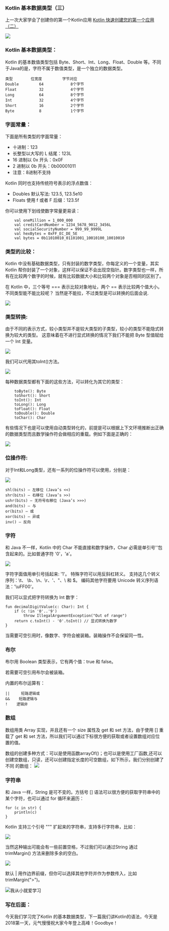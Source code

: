 ### Kotlin 基本数据类型（三） 

上一次大家学会了创建你的第一个Kotlin应用 [Kotlin 快速创建您的第一个应用（二）](https://www.jianshu.com/p/1157f481c32a) 

![](http://upload-images.jianshu.io/upload_images/9352581-46774378e7103718.jpg?imageMogr2/auto-orient/strip%7CimageView2/2/w/1240)


### Kotlin 基本数据类型：  

Kotlin 的基本数值类型包括 Byte、Short、Int、Long、Float、Double 等。不同于Java的是，字符不属于数值类型，是一个独立的数据类型。

    类型	      位宽度         字节对应
    Double	       64            8个字节
    Float	       32            4个字节
    Long	       64            8个字节
    Int	           32            4个字节
    Short	       16            2个字节
    Byte	       8             1个字节

### 字面常量： 

下面是所有类型的字面常量：

* 十进制：123
* 长整型以大写的 L 结尾：123L
* 16 进制以 0x 开头：0x0F
* 2 进制以 0b 开头：0b00001011
* 注意：8进制不支持

Kotlin 同时也支持传统符号表示的浮点数值：

* Doubles 默认写法: 123.5, 123.5e10
* Floats 使用 f 或者 F 后缀：123.5f

你可以使用下划线使数字常量更易读：

        val oneMillion = 1_000_000
        val creditCardNumber = 1234_5678_9012_3456L
        val socialSecurityNumber = 999_99_9999L
        val hexBytes = 0xFF_EC_DE_5E
        val bytes = 0b11010010_01101001_10010100_10010010

### 类型的比较：

Kotlin 中没有基础数据类型，只有封装的数字类型，你每定义的一个变量，其实 Kotlin 帮你封装了一个对象，这样可以保证不会出现空指针。数字类型也一样，所有在比较两个数字的时候，就有比较数据大小和比较两个对象是否相同的区别了。

在 Kotlin 中，三个等号 === 表示比较对象地址，两个 == 表示比较两个值大小。不同类型能不能比较呢？ 当然是不能拉，不过类型是可以转换的后面会说.

![](http://upload-images.jianshu.io/upload_images/9352581-3dc473b6decf7a4a.png?imageMogr2/auto-orient/strip%7CimageView2/2/w/1240)

### 类型转换:

由于不同的表示方式，较小类型并不是较大类型的子类型，较小的类型不能隐式转换为较大的类型。 这意味着在不进行显式转换的情况下我们不能把 Byte 型值赋给一个 Int 变量。  

![](http://upload-images.jianshu.io/upload_images/9352581-5ae01dd39a889207.png?imageMogr2/auto-orient/strip%7CimageView2/2/w/1240)

我们可以代用其toInt()方法。

![](http://upload-images.jianshu.io/upload_images/9352581-5e7a97bf303f4379.png?imageMogr2/auto-orient/strip%7CimageView2/2/w/1240)

每种数据类型都有下面的这些方法，可以转化为其它的类型：

        toByte(): Byte
        toShort(): Short
        toInt(): Int
        toLong(): Long
        toFloat(): Float
        toDouble(): Double
        toChar(): Char

有些情况下也是可以使用自动类型转化的，前提是可以根据上下文环境推断出正确的数据类型而且数学操作符会做相应的重载。例如下面是正确的：
      
 ![](http://upload-images.jianshu.io/upload_images/9352581-49d4f37e21e7cd5a.png?imageMogr2/auto-orient/strip%7CimageView2/2/w/1240)

### 位操作符: 

对于Int和Long类型，还有一系列的位操作符可以使用，分别是：

![](http://upload-images.jianshu.io/upload_images/9352581-59767e21dbd3275b.png?imageMogr2/auto-orient/strip%7CimageView2/2/w/1240)  

    shl(bits) – 左移位 (Java’s <<)
    shr(bits) – 右移位 (Java’s >>)
    ushr(bits) – 无符号右移位 (Java’s >>>)
    and(bits) – 与
    or(bits) – 或
    xor(bits) – 异或
    inv() – 反向

### 字符   
和 Java 不一样，Kotlin 中的 Char 不能直接和数字操作，Char 必需是单引号''包含起来的。比如普通字符 '0'，'a'。

![](http://upload-images.jianshu.io/upload_images/9352581-e14dbeca3d0becac.png?imageMogr2/auto-orient/strip%7CimageView2/2/w/1240)

字符字面值用单引号括起来: '1'。 特殊字符可以用反斜杠转义。 支持这几个转义序列：\t、 \b、\n、\r、\'、\"、\\ 和 \$。 编码其他字符要用 Unicode 转义序列语法：'\uFF00'。

我们可以显式把字符转换为 Int 数字：  

    fun decimalDigitValue(c: Char): Int {
        if (c !in '0'..'9')
            throw IllegalArgumentException("Out of range")
        return c.toInt() - '0'.toInt() // 显式转换为数字
    }

当需要可空引用时，像数字、字符会被装箱。装箱操作不会保留同一性。


### 布尔

布尔用 Boolean 类型表示，它有两个值：true 和 false。

若需要可空引用布尔会被装箱。

内置的布尔运算有：

    ||     短路逻辑或
    &&    短路逻辑与
    !    逻辑非

### 数组 

数组用类 Array 实现，并且还有一个 size 属性及 get 和 set 方法，由于使用 [] 重载了 get 和 set 方法，所以我们可以通过下标很方便的获取或者设置数组对应位置的值。

数组的创建多种方式：可以是使用函数arrayOf()；也可以是使用工厂函数,还可以创建空数组，只读，还可以创建指定长度的可空数组，如下所示，我们分别创建了不同 的数组：
![](http://upload-images.jianshu.io/upload_images/9352581-2c841fe951413ac5.png?imageMogr2/auto-orient/strip%7CimageView2/2/w/1240)

### 字符串 

和 Java 一样，String 是可不变的。方括号 [] 语法可以很方便的获取字符串中的某个字符，也可以通过 for 循环来遍历：

    for (c in str) {
        println(c)
    }


Kotlin 支持三个引号 """ 扩起来的字符串，支持多行字符串，比如：

![](http://upload-images.jianshu.io/upload_images/9352581-63e0e856eaa97542.png?imageMogr2/auto-orient/strip%7CimageView2/2/w/1240)

当然这种输出可能会有一些前置空格，不过我们可以通过String 通过 trimMargin() 方法来删除多余的空白。

![](http://upload-images.jianshu.io/upload_images/9352581-50c6cc6144d134a4.png?imageMogr2/auto-orient/strip%7CimageView2/2/w/1240)   

默认 | 用作边界前缀，但你可以选择其他字符并作为参数传入，比如 trimMargin(">")。

![我从小就爱学习](http://upload-images.jianshu.io/upload_images/9352581-e904c3e967332a92.gif?imageMogr2/auto-orient/strip%7CimageView2/2/w/1240)

### 写在后面：
 今天我们学习完了Kotlin 的基本数据类型，下一篇我们讲Kotlin的语法，今天是2018第一天，元气慢慢祝大家今年登上高峰！Goodbye！
